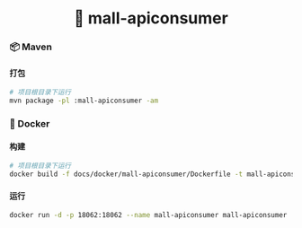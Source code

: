 <h1 align="center">🏪 mall-apiconsumer</h1>

### 📦 Maven

#### 打包

```bash
# 项目根目录下运行
mvn package -pl :mall-apiconsumer -am
```

### 🐳 Docker

#### 构建

```bash
# 项目根目录下运行
docker build -f docs/docker/mall-apiconsumer/Dockerfile -t mall-apiconsumer .
```

#### 运行

```bash
docker run -d -p 18062:18062 --name mall-apiconsumer mall-apiconsumer
```
